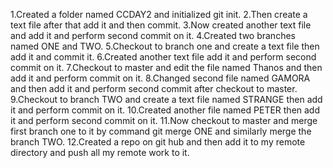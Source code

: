1.Created a folder named CCDAY2 and initialized git init.
2.Then create a text file after that add it and then commit.
3.Now created another text file and add it and perform second commit on it.
4.Created two branches named ONE and TWO.
5.Checkout to branch one and create a text file then add it and commit it.
6.Created another text file add it and perform second commit on it.
7.Checkout to master and edit the file named Thanos and then add it and perform commit on it.
8.Changed second file named GAMORA and then add it and perform second commit after checkout to master.
9.Checkout to branch TWO and create a text file named STRANGE then add it and perform commit on it.
10.Created another file named PETER then add it and perform second commit on it.
11.Now checkout to master and merge first branch one to it by  command git merge ONE and similarly merge the branch TWO.
12.Created a repo on git hub and then add it to my remote directory and push all my remote work to it.